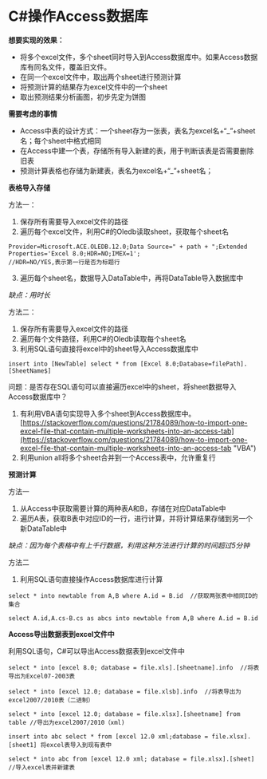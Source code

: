 # C#操作Access数据库 #


**想要实现的效果：**

- 将多个excel文件，多个sheet同时导入到Access数据库中。如果Access数据库有同名文件，覆盖旧文件。
- 在同一个excel文件中，取出两个sheet进行预测计算
- 将预测计算的结果存为excel文件中的一个sheet
- 取出预测结果分析画图，初步先定为饼图


**需要考虑的事情**

- Access中表的设计方式：一个sheet存为一张表，表名为excel名+“_”+sheet名；每个sheet中格式相同
- 在Access中建一个表，存储所有导入新建的表，用于判断该表是否需要删除旧表
- 预测计算表格也存储为新建表，表名为excel名+“_”+sheet名；


**表格导入存储**

方法一：

1. 保存所有需要导入excel文件的路径
2. 遍历每个excel文件，利用C#的Oledb读取sheet，获取每个sheet名

```
Provider=Microsoft.ACE.OLEDB.12.0;Data Source=" + path + ";Extended Properties='Excel 8.0;HDR=NO;IMEX=1';
//HDR=NO/YES,表示第一行是否为标题行
```
3. 遍历每个sheet名，数据导入DataTable中，再将DataTable导入数据库中

*缺点：用时长*

方法二：

1. 保存所有需要导入excel文件的路径
2. 遍历每个文件路径，利用C#的Oledb读取每个sheet名
3. 利用SQL语句直接将excel中的sheet导入Access数据库中

```
insert into [NewTable] select * from [Excel 8.0;Database=filePath].[SheetName$]
```

问题：是否存在SQL语句可以直接遍历excel中的sheet，将sheet数据导入Access数据库中？


1. 有利用VBA语句实现导入多个sheet到Access数据库中。[https://stackoverflow.com/questions/21784089/how-to-import-one-excel-file-that-contain-multiple-worksheets-into-an-access-tab](https://stackoverflow.com/questions/21784089/how-to-import-one-excel-file-that-contain-multiple-worksheets-into-an-access-tab "VBA")
2. 利用union all将多个sheet合并到一个Access表中，允许重复行

**预测计算**

方法一

1. 从Access中获取需要计算的两种表A和B，存储在对应DataTable中
2. 遍历A表，获取B表中对应ID的一行，进行计算，并将计算结果存储到另一个新DataTable中

*缺点：因为每个表格中有上千行数据，利用这种方法进行计算的时间超过5分钟*

方法二

1. 利用SQL语句直接操作Access数据库进行计算

```
select * into newtable from A,B where A.id = B.id  //获取两张表中相同ID的集合

select A.id,A.cs-B.cs as abcs into newtable from A,B where A.id = B.id

```

**Access导出数据表到excel文件中**

利用SQL语句，C#可以导出Access数据表到excel文件中

```
select * into [excel 8.0; database = file.xls].[sheetname].info  //将表导出为Excel07-2003表

select * into [excel 12.0; database = file.xlsb].info  //将表导出为excel2007/2010表（二进制）

select * into [excel 12.0; database = file.xlsx].[sheetname] from table //导出为excel2007/2010（xml)

insert into abc select * from [excel 12.0 xml;database = file.xlsx].[sheet1] 将excel表导入到现有表中

select * into abc from [excel 12.0 xml; database = file.xlsx].[sheet] //导入excel表并新建表

```

